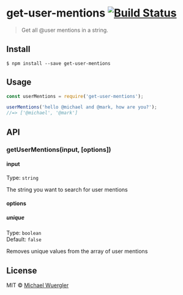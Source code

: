 # get-user-mentions [![Build Status](https://travis-ci.org/radiovisual/get-user-mentions.svg?branch=master)](https://travis-ci.org/radiovisual/get-user-mentions)

> Get all @user mentions in a string.


## Install

```
$ npm install --save get-user-mentions
```


## Usage

```js
const userMentions = require('get-user-mentions');

userMentions('hello @michael and @mark, how are you?');
//=> ['@michael', '@mark']
```


## API

### getUserMentions(input, [options])

#### input

Type: `string`

The string you want to search for user mentions

#### options

##### unique

Type: `boolean`  
Default: `false`

Removes unique values from the array of user mentions


## License

MIT © [Michael Wuergler](http://numetriclabs.com)
